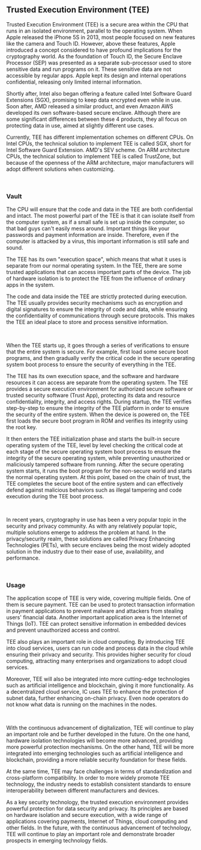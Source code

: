 ## Trusted Execution Environment (TEE)

Trusted Execution Environment (TEE) is a secure area within the CPU that runs in an isolated environment, parallel to the operating system. When Apple released the iPhone 5S in 2013, most people focused on new features like the camera and Touch ID. However, above these features, Apple introduced a concept considered to have profound implications for the cryptography world. As the foundation of Touch ID, the Secure Enclave Processor (SEP) was presented as a separate sub-processor used to store sensitive data and run programs on it. These sensitive data are not accessible by regular apps. Apple kept its design and internal operations confidential, releasing only limited internal information. 

Shortly after, Intel also began offering a feature called Intel Software Guard Extensions (SGX), promising to keep data encrypted even while in use. Soon after, AMD released a similar product, and even Amazon AWS developed its own software-based secure enclave. Although there are some significant differences between these 4 products, they all focus on protecting data in use, aimed at slightly different use cases.

Currently, TEE has different implementation schemes on different CPUs. On Intel CPUs, the technical solution to implement TEE is called SGX, short for Intel Software Guard Extension. AMD's SEV scheme. On ARM architecture CPUs, the technical solution to implement TEE is called TrustZone, but because of the openness of the ARM architecture, major manufacturers will adopt different solutions when customizing.

<br>

### Vault

The CPU will ensure that the code and data in the TEE are both confidential and intact. The most powerful part of the TEE is that it can isolate itself from the computer system, as if a small safe is set up inside the computer, so that bad guys can't easily mess around. Important things like your passwords and payment information are inside. Therefore, even if the computer is attacked by a virus, this important information is still safe and sound. 

The TEE has its own "execution space", which means that what it uses is separate from our normal operating system. In the TEE, there are some trusted applications that can access important parts of the device. The job of hardware isolation is to protect the TEE from the influence of ordinary apps in the system.

The code and data inside the TEE are strictly protected during execution. The TEE usually provides security mechanisms such as encryption and digital signatures to ensure the integrity of code and data, while ensuring the confidentiality of communications through secure protocols. This makes the TEE an ideal place to store and process sensitive information.

<br>

When the TEE starts up, it goes through a series of verifications to ensure that the entire system is secure. For example, first load some secure boot programs, and then gradually verify the critical code in the secure operating system boot process to ensure the security of everything in the TEE. 

The TEE has its own execution space, and the software and hardware resources it can access are separate from the operating system. The TEE provides a secure execution environment for authorized secure software or trusted security software (Trust App), protecting its data and resource confidentiality, integrity, and access rights. During startup, the TEE verifies step-by-step to ensure the integrity of the TEE platform in order to ensure the security of the entire system. When the device is powered on, the TEE first loads the secure boot program in ROM and verifies its integrity using the root key.

It then enters the TEE initialization phase and starts the built-in secure operating system of the TEE, level by level checking the critical code at each stage of the secure operating system boot process to ensure the integrity of the secure operating system, while preventing unauthorized or maliciously tampered software from running. After the secure operating system starts, it runs the boot program for the non-secure world and starts the normal operating system. At this point, based on the chain of trust, the TEE completes the secure boot of the entire system and can effectively defend against malicious behaviors such as illegal tampering and code execution during the TEE boot process.

<br>

In recent years, cryptography in use has been a very popular topic in the security and privacy community. As with any relatively popular topic, multiple solutions emerge to address the problem at hand. In the privacy/security realm, these solutions are called Privacy Enhancing Technologies (PETs), with secure enclaves being the most widely adopted solution in the industry due to their ease of use, availability, and performance.

<br>

### Usage

The application scope of TEE is very wide, covering multiple fields. One of them is secure payment. TEE can be used to protect transaction information in payment applications to prevent malware and attackers from stealing users' financial data. Another important application area is the Internet of Things (IoT). TEE can protect sensitive information in embedded devices and prevent unauthorized access and control.

TEE also plays an important role in cloud computing. By introducing TEE into cloud services, users can run code and process data in the cloud while ensuring their privacy and security. This provides higher security for cloud computing, attracting many enterprises and organizations to adopt cloud services.

Moreover, TEE will also be integrated into more cutting-edge technologies such as artificial intelligence and blockchain, giving it more functionality. As a decentralized cloud service, IC uses TEE to enhance the protection of subnet data, further enhancing on-chain privacy. Even node operators do not know what data is running on the machines in the nodes.

<br>

With the continuous advancement of digitalization, TEE will continue to play an important role and be further developed in the future. On the one hand, hardware isolation technologies will become more advanced, providing more powerful protection mechanisms. On the other hand, TEE will be more integrated into emerging technologies such as artificial intelligence and blockchain, providing a more reliable security foundation for these fields.

At the same time, TEE may face challenges in terms of standardization and cross-platform compatibility. In order to more widely promote TEE technology, the industry needs to establish consistent standards to ensure interoperability between different manufacturers and devices.

As a key security technology, the trusted execution environment provides powerful protection for data security and privacy. Its principles are based on hardware isolation and secure execution, with a wide range of applications covering payments, Internet of Things, cloud computing and other fields. In the future, with the continuous advancement of technology, TEE will continue to play an important role and demonstrate broader prospects in emerging technology fields.

<br>
